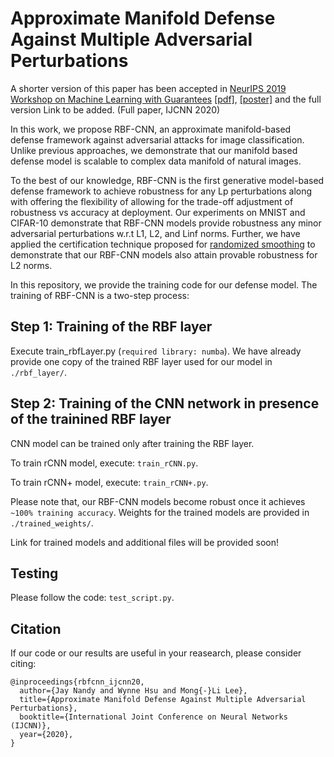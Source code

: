 # Approximate Manifold Defense Against Multiple Adversarial Perturbations

A shorter version of this paper has been accepted in [NeurIPS 2019 Workshop on Machine Learning with Guarantees](https://sites.google.com/view/mlwithguarantees/accepted-papers) 
[[pdf]](https://drive.google.com/file/d/1I2WKHg-s7wJgG21apg3FhxaYzzFl4vgt/view), 
[[poster]](https://drive.google.com/file/d/1Wp-kKsc0927ZXo5lS8f2GPnmSpIWdRlN/view) and the full version 
Link to be added. (Full paper, IJCNN 2020)

In this work, we propose RBF-CNN, an approximate manifold-based defense framework against adversarial attacks for image classification. Unlike previous approaches, we demonstrate that our manifold based defense model is scalable to complex data manifold of natural images. 

To the best of our knowledge, RBF-CNN is the first generative model-based defense framework to achieve robustness for any Lp perturbations along with offering the flexibility of allowing for the trade-off adjustment of robustness vs accuracy at deployment.
Our experiments on MNIST and CIFAR-10 demonstrate that RBF-CNN models provide robustness any minor adversarial perturbations w.r.t L1, L2, and Linf norms. Further, we have applied the certification technique proposed for [randomized smoothing](https://arxiv.org/abs/1902.02918) to demonstrate that our RBF-CNN models also attain provable robustness for L2 norms.

In this repository, we provide the training code for our defense model. The training of RBF-CNN is a two-step process:

## Step 1: Training of the RBF layer
Execute train_rbfLayer.py (`required library: numba`). We have already provide one copy of the trained RBF layer used for our model in `./rbf_layer/`.

## Step 2: Training of the CNN network in presence of the trainined RBF layer
CNN model can be trained only after training the RBF layer.

To train rCNN model, execute: `train_rCNN.py`.

To train rCNN+ model, execute: `train_rCNN+.py`.


Please note that, our RBF-CNN models become robust once it achieves `~100% training accuracy`.
Weights for the trained models are provided in `./trained_weights/`.

Link for trained models and additional files will be provided soon!

## Testing
Please follow the code: `test_script.py`.

## Citation

If our code or our results are useful in your reasearch, please consider citing:

```[bibtex]
@inproceedings{rbfcnn_ijcnn20,
  author={Jay Nandy and Wynne Hsu and Mong{-}Li Lee},
  title={Approximate Manifold Defense Against Multiple Adversarial Perturbations},
  booktitle={International Joint Conference on Neural Networks (IJCNN)},
  year={2020},
}
```
